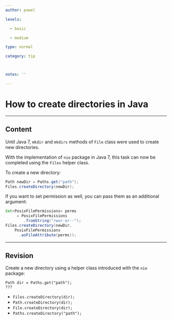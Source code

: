 ```yaml
---
author: pawel

levels:

  - basic

  - medium

type: normal

category: tip



notes: ''

---
```


# How to create directories in Java

---
## Content

Until Java 7, `mkdir` and `mkdirs` methods of `File` class  were used to create new directories. 

With the implementation of `nio` package in Java 7, this task can now be completed using the `Files` helper class.

To create a new directory:
```java
Path newDir = Paths.get("path");
Files.createDirectory(newDir);
```
If you want to set permission as well, you can pass them as an additional argument:
```java
Set<PosixFilePermissions> perms
     = PosixFilePermissions
        .fromString("rwxr-xr--");
Files.createDirectory(newDir,
    PosixFilePermissions
      .asFileAttribute(perms));

```

---
## Revision

Create a new directory using a helper class introduced with the `nio` package:
```
Path dir = Paths.get("path");
???
```

* `Files.createDirectory(dir);` 
* `Path.createDirectory(dir);` 
* `File.createDirectory(dir);` 
* `Paths.createDirectory("path");`

